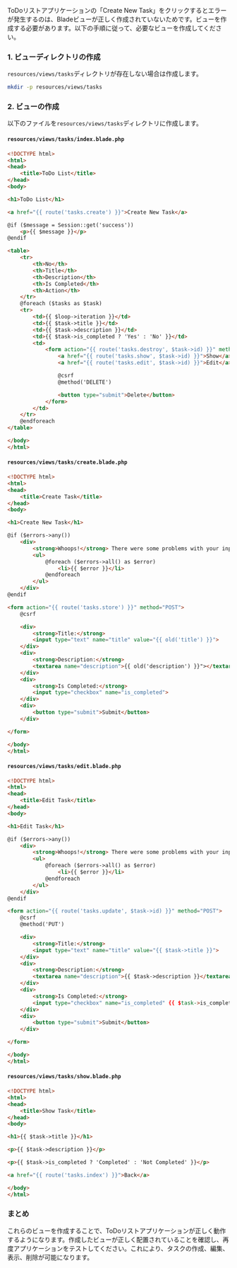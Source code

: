 ToDoリストアプリケーションの「Create New Task」をクリックするとエラーが発生するのは、Bladeビューが正しく作成されていないためです。ビューを作成する必要があります。以下の手順に従って、必要なビューを作成してください。

### 1. ビューディレクトリの作成

`resources/views/tasks`ディレクトリが存在しない場合は作成します。

```bash
mkdir -p resources/views/tasks
```

### 2. ビューの作成

以下のファイルを`resources/views/tasks`ディレクトリに作成します。

#### `resources/views/tasks/index.blade.php`

```html
<!DOCTYPE html>
<html>
<head>
    <title>ToDo List</title>
</head>
<body>

<h1>ToDo List</h1>

<a href="{{ route('tasks.create') }}">Create New Task</a>

@if ($message = Session::get('success'))
    <p>{{ $message }}</p>
@endif

<table>
    <tr>
        <th>No</th>
        <th>Title</th>
        <th>Description</th>
        <th>Is Completed</th>
        <th>Action</th>
    </tr>
    @foreach ($tasks as $task)
    <tr>
        <td>{{ $loop->iteration }}</td>
        <td>{{ $task->title }}</td>
        <td>{{ $task->description }}</td>
        <td>{{ $task->is_completed ? 'Yes' : 'No' }}</td>
        <td>
            <form action="{{ route('tasks.destroy', $task->id) }}" method="POST">
                <a href="{{ route('tasks.show', $task->id) }}">Show</a>
                <a href="{{ route('tasks.edit', $task->id) }}">Edit</a>

                @csrf
                @method('DELETE')

                <button type="submit">Delete</button>
            </form>
        </td>
    </tr>
    @endforeach
</table>

</body>
</html>
```

#### `resources/views/tasks/create.blade.php`

```html
<!DOCTYPE html>
<html>
<head>
    <title>Create Task</title>
</head>
<body>

<h1>Create New Task</h1>

@if ($errors->any())
    <div>
        <strong>Whoops!</strong> There were some problems with your input.<br><br>
        <ul>
            @foreach ($errors->all() as $error)
                <li>{{ $error }}</li>
            @endforeach
        </ul>
    </div>
@endif

<form action="{{ route('tasks.store') }}" method="POST">
    @csrf

    <div>
        <strong>Title:</strong>
        <input type="text" name="title" value="{{ old('title') }}">
    </div>
    <div>
        <strong>Description:</strong>
        <textarea name="description">{{ old('description') }}"></textarea>
    </div>
    <div>
        <strong>Is Completed:</strong>
        <input type="checkbox" name="is_completed">
    </div>
    <div>
        <button type="submit">Submit</button>
    </div>

</form>

</body>
</html>
```

#### `resources/views/tasks/edit.blade.php`

```html
<!DOCTYPE html>
<html>
<head>
    <title>Edit Task</title>
</head>
<body>

<h1>Edit Task</h1>

@if ($errors->any())
    <div>
        <strong>Whoops!</strong> There were some problems with your input.<br><br>
        <ul>
            @foreach ($errors->all() as $error)
                <li>{{ $error }}</li>
            @endforeach
        </ul>
    </div>
@endif

<form action="{{ route('tasks.update', $task->id) }}" method="POST">
    @csrf
    @method('PUT')

    <div>
        <strong>Title:</strong>
        <input type="text" name="title" value="{{ $task->title }}">
    </div>
    <div>
        <strong>Description:</strong>
        <textarea name="description">{{ $task->description }}</textarea>
    </div>
    <div>
        <strong>Is Completed:</strong>
        <input type="checkbox" name="is_completed" {{ $task->is_completed ? 'checked' : '' }}>
    </div>
    <div>
        <button type="submit">Submit</button>
    </div>

</form>

</body>
</html>
```

#### `resources/views/tasks/show.blade.php`

```html
<!DOCTYPE html>
<html>
<head>
    <title>Show Task</title>
</head>
<body>

<h1>{{ $task->title }}</h1>

<p>{{ $task->description }}</p>

<p>{{ $task->is_completed ? 'Completed' : 'Not Completed' }}</p>

<a href="{{ route('tasks.index') }}">Back</a>

</body>
</html>
```

### まとめ

これらのビューを作成することで、ToDoリストアプリケーションが正しく動作するようになります。作成したビューが正しく配置されていることを確認し、再度アプリケーションをテストしてください。これにより、タスクの作成、編集、表示、削除が可能になります。

